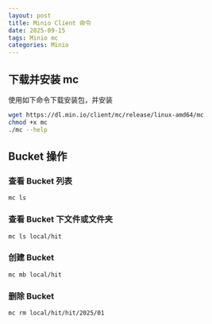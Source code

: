 ```yaml
---
layout: post
title: Minio Client 命令
date: 2025-09-15
tags: Minio mc
categories: Minio
---
```


## 下载并安装 mc

使用如下命令下载安装包，并安装

```bash
wget https://dl.min.io/client/mc/release/linux-amd64/mc
chmod +x mc
./mc --help
```

## Bucket 操作

### 查看 Bucket 列表

`mc ls`

### 查看 Bucket 下文件或文件夹

`mc ls local/hit`

### 创建 Bucket

`mc mb local/hit`

### 删除 Bucket

`mc rm local/hit/hit/2025/01`
